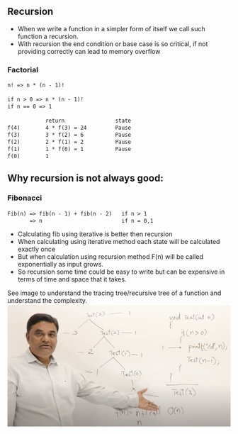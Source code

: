 ## Recursion

- When we write a function in a simpler form of itself we call such function a recursion.
- With recursion the end condition or base case is so critical, if not providing correctly can lead to memory overflow

### Factorial
```
n! => n * (n - 1)!

if n > 0 => n * (n - 1)!
if n == 0 => 1

            return                state
f(4)        4 * f(3) = 24         Pause
f(3)        3 * f(2) = 6          Pause
f(2)        2 * f(1) = 2          Pause
f(1)        1 * f(0) = 1          Pause
f(0)        1
```

## Why recursion is not always good:
### Fibonacci

```
Fib(n) => fib(n - 1) + fib(n - 2)   if n > 1
       => n                         if n = 0,1

```

- Calculating fib using iterative is better then recursion
- When calculating using iterative method each state will be calculated exactly once
- But when calculation using recursion method F(n) will be called exponentially as input grows.
- So recursion some time could be easy to write but can be expensive in terms of time and space that it takes.

See image to understand the tracing tree/recursive tree of a function and understand the complexity.
![alt text](image.png)


